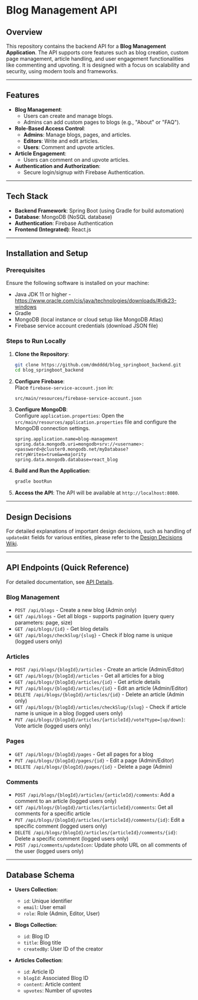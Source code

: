 # Blog Management API

## Overview
This repository contains the backend API for a **Blog Management Application**. The API supports core features such as blog creation, custom page management, article handling, and user engagement functionalities like commenting and upvoting. It is designed with a focus on scalability and security, using modern tools and frameworks.

---

## Features
- **Blog Management**:
  - Users can create and manage blogs.
  - Admins can add custom pages to blogs (e.g., "About" or "FAQ").
- **Role-Based Access Control**:
  - **Admins**: Manage blogs, pages, and articles.
  - **Editors**: Write and edit articles.
  - **Users**: Comment and upvote articles.
- **Article Engagement**:
  - Users can comment on and upvote articles.
- **Authentication and Authorization**:
  - Secure login/signup with Firebase Authentication.

---

## Tech Stack
- **Backend Framework**: Spring Boot (using Gradle for build automation)
- **Database**: MongoDB (NoSQL database)
- **Authentication**: Firebase Authentication
- **Frontend (Integrated)**: React.js

---

## Installation and Setup

### Prerequisites
Ensure the following software is installed on your machine:
- Java JDK 11 or higher - https://www.oracle.com/cis/java/technologies/downloads/#jdk23-windows
- Gradle
- MongoDB (local instance or cloud setup like MongoDB Atlas)
- Firebase service account credentials (download JSON file)

### Steps to Run Locally
1. **Clone the Repository**:
   ```bash
   git clone https://github.com/dmdddd/blog_springboot_backend.git
   cd blog_springboot_backend
   ```
2. **Configure Firebase**:  
   Place `firebase-service-account.json` in:
   ```
   src/main/resources/firebase-service-account.json
   ```
3. **Configure MongoDB**:  
   Configure `application.properties`: Open the `src/main/resources/application.properties` file and configure the MongoDB connection settings.
   ```properties
   spring.application.name=blog-management
   spring.data.mongodb.uri=mongodb+srv://<username>:<password>@cluster0.mongodb.net/myDatabase?retryWrites=true&w=majority
   spring.data.mongodb.database=react_blog
   ```
4. **Build and Run the Application**:
   ```bash
   gradle bootRun
   ```
5. **Access the API**:
   The API will be available at `http://localhost:8080`.
   
---

## Design Decisions

For detailed explanations of important design decisions, such as handling of `updatedAt` fields for various entities, please refer to the [Design Decisions Wiki](./docs/DesignDecisions.md).

---

## API Endpoints (Quick Reference)
For detailed documentation, see [API Details](./docs/API_DETAILS.md).

### Blog Management
- `POST /api/blogs` - Create a new blog (Admin only)
- `GET /api/blogs` - Get all blogs - supports pagination (query query parameters: page, size)
- `GET /api/blogs/{id}` - Get blog details
- `GET /api/blogs/checkSlug/{slug}` - Check if blog name is unique (logged users only)
<!-- - `PUT /api/blogs/{id}` - Update a blog (Admin only) -->
<!-- - `DELETE /api/blogs/{id}` - Delete a blog (Admin only) -->

### Articles
- `POST /api/blogs/{blogId}/articles` - Create an article (Admin/Editor)
- `GET /api/blogs/{blogId}/articles` - Get all articles for a blog
- `GET /api/blogs/{blogId}/articles/{id}` - Get article details
- `PUT /api/blogs/{blogId}/articles/{id}` - Edit an article (Admin/Editor)
- `DELETE /api/blogs/{blogId}/articles/{id}` - Delete an article (Admin only)
- `GET /api/blogs/{blogId}/articles/checkSlug/{slug}` - Check if article name is unique in a blog (logged users only)
- `PUT /api/blogs/{blogId}/articles/{articleId}/vote?type=[up/down]`: Vote article (logged users only)

### Pages
- `GET /api/blogs/{blogId}/pages` - Get all pages for a blog
- `PUT /api/blogs/{blogId}/pages/{id}` - Edit a page (Admin/Editor)
- `DELETE /api/blogs/{blogId}/pages/{id}` - Delete a page (Admin)

### Comments
- `POST /api/blogs/{blogId}/articles/{articleId}/comments`: Add a comment to an article (logged users only)
- `GET /api/blogs/{blogId}/articles/{articleId}/comments`: Get all comments for a specific article
- `PUT /api/blogs/{blogId}/articles/{articleId}/comments/{id}`: Edit a specific comment (logged users only)
- `DELETE /api/blogs/{blogId}/articles/{articleId}/comments/{id}`: Delete a specific comment (logged users only)
- `POST /api/comments/updateIcon`: Update photo URL on all comments of the user (logged users only)

---

## Database Schema
- **Users Collection**:
  - `id`: Unique identifier
  - `email`: User email
  - `role`: Role (Admin, Editor, User)

- **Blogs Collection**:
  - `id`: Blog ID
  - `title`: Blog title
  - `createdBy`: User ID of the creator

- **Articles Collection**:
  - `id`: Article ID
  - `blogId`: Associated Blog ID
  - `content`: Article content
  - `upvotes`: Number of upvotes